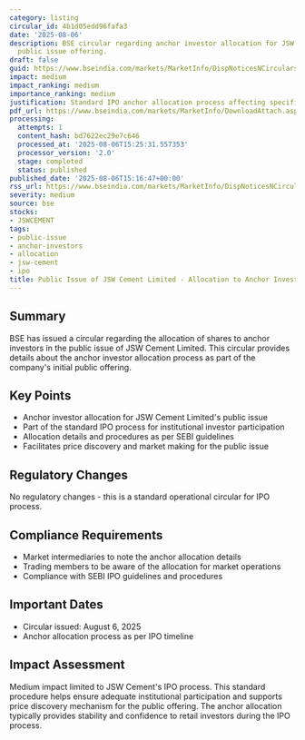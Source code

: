```yaml
---
category: listing
circular_id: 4b1d05edd96fafa3
date: '2025-08-06'
description: BSE circular regarding anchor investor allocation for JSW Cement Limited's
  public issue offering.
draft: false
guid: https://www.bseindia.com/markets/MarketInfo/DispNoticesNCirculars.aspx?Noticeid={A160AB66-5A95-44B6-AF03-079A89A4AE7A}&noticeno=20250806-57&dt=08/06/2025&icount=57&totcount=57&flag=0
impact: medium
impact_ranking: medium
importance_ranking: medium
justification: Standard IPO anchor allocation process affecting specific company listing
pdf_url: https://www.bseindia.com/markets/MarketInfo/DownloadAttach.aspx?id=20250806-57&attachedId=3e9e739b-351e-4f55-bf5a-2506541b40e9
processing:
  attempts: 1
  content_hash: bd7622ec29e7c646
  processed_at: '2025-08-06T15:25:31.557353'
  processor_version: '2.0'
  stage: completed
  status: published
published_date: '2025-08-06T15:16:47+00:00'
rss_url: https://www.bseindia.com/markets/MarketInfo/DispNoticesNCirculars.aspx?Noticeid={A160AB66-5A95-44B6-AF03-079A89A4AE7A}&noticeno=20250806-57&dt=08/06/2025&icount=57&totcount=57&flag=0
severity: medium
source: bse
stocks:
- JSWCEMENT
tags:
- public-issue
- anchor-investors
- allocation
- jsw-cement
- ipo
title: Public Issue of JSW Cement Limited - Allocation to Anchor Investors
---
```


## Summary

BSE has issued a circular regarding the allocation of shares to anchor investors in the public issue of JSW Cement Limited. This circular provides details about the anchor investor allocation process as part of the company's initial public offering.

## Key Points

- Anchor investor allocation for JSW Cement Limited's public issue
- Part of the standard IPO process for institutional investor participation
- Allocation details and procedures as per SEBI guidelines
- Facilitates price discovery and market making for the public issue

## Regulatory Changes

No regulatory changes - this is a standard operational circular for IPO process.

## Compliance Requirements

- Market intermediaries to note the anchor allocation details
- Trading members to be aware of the allocation for market operations
- Compliance with SEBI IPO guidelines and procedures

## Important Dates

- Circular issued: August 6, 2025
- Anchor allocation process as per IPO timeline

## Impact Assessment

Medium impact limited to JSW Cement's IPO process. This standard procedure helps ensure adequate institutional participation and supports price discovery mechanism for the public offering. The anchor allocation typically provides stability and confidence to retail investors during the IPO process.